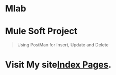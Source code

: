 # Mlab
# Mule Soft Project 
> Using PostMan for Insert, Update and Delete
# Visit My site[Index Pages](https://mulesoft1.herokuapp.com).  
